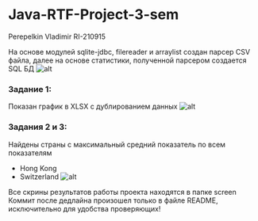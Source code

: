 # Java-RTF-Project-3-sem
Perepelkin Vladimir RI-210915

На основе модулей sqlite-jdbc, filereader и arraylist создан парсер CSV файла, далее на основе статистики, полученной парсером создается SQL БД
![alt](https://sun9-north.userapi.com/sun9-88/s/v1/ig2/VRUFzUT4VkoTf7tnLw-WIxDjSSQKV5z1vfZUqcA9q12KRvYg_otzEkVi4vwPf54_vwmAB5BhmTAiHu-EUoYNQaRf.jpg?size=1315x838&quality=96&type=album)

### Задание 1:
Показан график в XLSX с дублированием данных
![alt](https://sun1.userapi.com/sun1-13/s/v1/ig2/kLfmZbsYl-EfCphVqyIzLxFyjDbgJYc3lfgEtf5aj_zjdhYL30_IUp9V8wbPBvzlDILUPZwP2PBmycTzhDC2GcbL.jpg?size=1920x1040&quality=96&type=album)

### Задания 2 и 3: 
Найдены страны с максимальный средний показатель по всем показателям
- Hong Kong
- Switzerland
![alt](https://sun9-west.userapi.com/sun9-51/s/v1/ig2/CbspFV1__C6cg49Jp5hOxkwoX_k2x9CN_PRDtfvoAVa4YnfJD_-2iipwZg0CmoEN7YgV2wwLhe1q3CLhgDkjWNAR.jpg?size=1924x1041&quality=96&type=album)

Все скрины результатов работы проекта находятся в папке screen
Коммит после дедлайна произошел только в файле README, исключительно для удобства проверяющих! 
